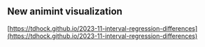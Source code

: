 ## New animint visualization
[https://tdhock.github.io/2023-11-interval-regression-differences](https://tdhock.github.io/2023-11-interval-regression-differences)

